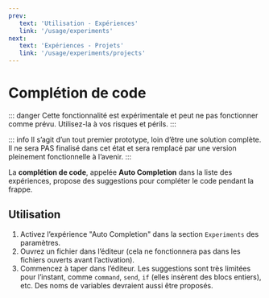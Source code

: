 ```yaml
---
prev:
   text: 'Utilisation - Expériences'
   link: '/usage/experiments'
next: 
   text: 'Expériences - Projets'
   link: '/usage/experiments/projects'
---
```


# Complétion de code

::: danger
Cette fonctionnalité est expérimentale et peut ne pas fonctionner comme prévu. Utilisez-la à vos risques et périls.
:::

::: info
Il s’agit d’un tout premier prototype, loin d’être une solution complète. Il ne sera PAS finalisé dans cet état et sera remplacé par une version pleinement fonctionnelle à l’avenir.
:::

La **complétion de code**, appelée **Auto Completion** dans la liste des expériences, propose des suggestions pour compléter le code pendant la frappe.

## Utilisation

1. Activez l’expérience "Auto Completion" dans la section `Experiments` des paramètres.
2. Ouvrez un fichier dans l’éditeur (cela ne fonctionnera pas dans les fichiers ouverts avant l’activation).
3. Commencez à taper dans l’éditeur. Les suggestions sont très limitées pour l’instant, comme `command`, `send`, `if` (elles insèrent des blocs entiers), etc. Des noms de variables devraient aussi être proposés.
